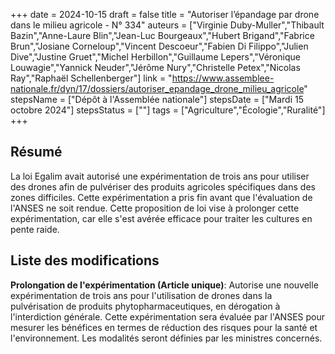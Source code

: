 +++
date = 2024-10-15
draft = false
title = "Autoriser l’épandage par drone dans le milieu agricole - N° 334"
auteurs = ["Virginie Duby-Muller","Thibault Bazin","Anne-Laure Blin","Jean-Luc Bourgeaux","Hubert Brigand","Fabrice Brun","Josiane Corneloup","Vincent Descoeur","Fabien Di Filippo","Julien Dive","Justine Gruet","Michel Herbillon","Guillaume Lepers","Véronique Louwagie","Yannick Neuder","Jérôme Nury","Christelle Petex","Nicolas Ray","Raphaël Schellenberger"]
link = "https://www.assemblee-nationale.fr/dyn/17/dossiers/autoriser_epandage_drone_milieu_agricole"
stepsName = ["Dépôt à l'Assemblée nationale"]
stepsDate = ["Mardi 15 octobre 2024"]
stepsStatus = [""]
tags = ["Agriculture","Écologie","Ruralité"]
+++

## Résumé

La loi Egalim avait autorisé une expérimentation de trois ans pour utiliser des drones afin de pulvériser des produits agricoles spécifiques dans des zones difficiles. Cette expérimentation a pris fin avant que l'évaluation de l'ANSES ne soit rendue. Cette proposition de loi vise à prolonger cette expérimentation, car elle s'est avérée efficace pour traiter les cultures en pente raide.

## Liste des modifications

**Prolongation de l'expérimentation (Article unique)**: Autorise une nouvelle expérimentation de trois ans pour l'utilisation de drones dans la pulvérisation de produits phytopharmaceutiques, en dérogation à l'interdiction générale. Cette expérimentation sera évaluée par l'ANSES pour mesurer les bénéfices en termes de réduction des risques pour la santé et l'environnement. Les modalités seront définies par les ministres concernés.
